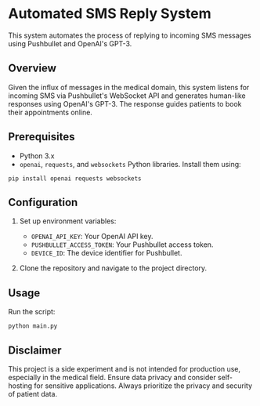 # Automated SMS Reply System

This system automates the process of replying to incoming SMS messages using Pushbullet and OpenAI's GPT-3.

## Overview

Given the influx of messages in the medical domain, this system listens for incoming SMS via Pushbullet's WebSocket API and generates human-like responses using OpenAI's GPT-3. The response guides patients to book their appointments online.

## Prerequisites

- Python 3.x
- `openai`, `requests`, and `websockets` Python libraries. Install them using:

```
pip install openai requests websockets
```

## Configuration

1. Set up environment variables:
   - `OPENAI_API_KEY`: Your OpenAI API key.
   - `PUSHBULLET_ACCESS_TOKEN`: Your Pushbullet access token.
   - `DEVICE_ID`: The device identifier for Pushbullet.

2. Clone the repository and navigate to the project directory.

## Usage

Run the script:

```
python main.py
```

## Disclaimer

This project is a side experiment and is not intended for production use, especially in the medical field. Ensure data privacy and consider self-hosting for sensitive applications. Always prioritize the privacy and security of patient data.
